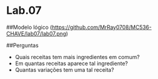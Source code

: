 # Lab.07

##Modelo lógico
(https://github.com/MrRay0708/MC536-CHAVE/lab07/lab07.png)

##Perguntas
* Quais receitas tem mais ingredientes em comum?
* Em quantas receitas aparece tal ingrediente?
* Quantas variações tem uma tal receita?
